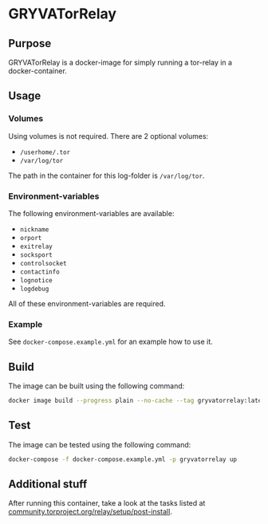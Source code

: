 # GRYVATorRelay

## Purpose

GRYVATorRelay is a docker-image for simply running a tor-relay in a docker-container.

## Usage

### Volumes

Using volumes is not required. There are 2 optional volumes:

- `/userhome/.tor`
- `/var/log/tor`

The path in the container for this log-folder is `/var/log/tor`.

### Environment-variables

The following environment-variables are available:

- `nickname`
- `orport`
- `exitrelay`
- `socksport`
- `controlsocket`
- `contactinfo`
- `lognotice`
- `logdebug`

All of these environment-variables are required.

### Example

See `docker-compose.example.yml` for an example how to use it.

## Build

The image can be built using the following command:

``` sh
docker image build --progress plain --no-cache --tag gryvatorrelay:latest .
```

## Test

The image can be tested using the following command:

``` sh
docker-compose -f docker-compose.example.yml -p gryvatorrelay up
```

## Additional stuff

After running this container, take a look at the tasks listed at [community.torproject.org/relay/setup/post-install](https://community.torproject.org/relay/setup/post-install).
